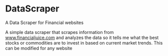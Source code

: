 # DataScraper
A Data Scraper for Financial websites

A simple data scraper that scrapes information from www.financialjuice.com and analyzes the data so it tells me what the best stocks or commodities are to invest in based on current market trends.
This can be modified for any website
